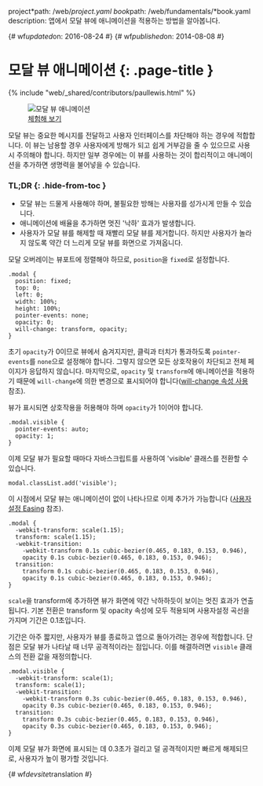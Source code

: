 project*path: /web/*project.yaml
book*path: /web/fundamentals/*book.yaml
description: 앱에서 모달 뷰에 애니메이션을 적용하는 방법을 알아봅니다.

{# wf*updated*on: 2016-08-24 #}
{# wf*published*on: 2014-08-08 #}

# 모달 뷰 애니메이션 {: .page-title }

{% include "web/_shared/contributors/paullewis.html" %}


<div class="attempt-right">
  <figure>
    <img src="images/dont-press.gif" alt="모달 뷰 애니메이션">
    <figcaption>
<a
href="https://googlesamples.github.io/web-fundamentals/fundamentals/design-and-ui/animations/modal-view-animation.html"
target="_blank" class="external">체험해 보기</a>
    </figcaption>
  </figure>
</div>



모달 뷰는 중요한 메시지를 전달하고 사용자 인터페이스를 차단해야 하는 경우에 적합합니다. 이 뷰는 남용할 경우 사용자에게 방해가 되고 쉽게
거부감을 줄 수 있으므로 사용 시 주의해야 합니다. 하지만 일부 경우에는 이 뷰를 사용하는 것이 합리적이고 애니메이션을 추가하면 생명력을
불어넣을 수 있습니다.

### TL;DR {: .hide-from-toc }

- 모달 뷰는 드물게 사용해야 하며, 불필요한 방해는 사용자를 성가시게 만들 수 있습니다.
- 애니메이션에 배율을 추가하면 멋진 '낙하' 효과가 발생합니다.
- 사용자가 모달 뷰를 해제할 때 재빨리 모달 뷰를 제거합니다. 하지만 사용자가 놀라지 않도록 약간 더 느리게 모달 뷰를 화면으로 가져옵니다.


<div class="clearfix"></div>



모달 오버레이는 뷰포트에 정렬해야 하므로, `position`을 `fixed`로 설정합니다.

```
.modal {
  position: fixed;
  top: 0;
  left: 0;
  width: 100%;
  height: 100%;
  pointer-events: none;
  opacity: 0;
  will-change: transform, opacity;
}
```

초기 `opacity`가 0이므로 뷰에서 숨겨지지만, 클릭과 터치가 통과하도록 `pointer-events`를 `none`으로 설정해야 합니다.
그렇지 않으면 모든 상호작용이 차단되고 전체 페이지가 응답하지 않습니다. 마지막으로, `opacity` 및 `transform`에 애니메이션을
적용하기 때문에 `will-change`에 의한 변경으로 표시되어야 합니다([will-change 속성
사용](animations-and-performance#using-the-will-change-property) 참조).

뷰가 표시되면 상호작용을 허용해야 하며 `opacity`가 1이어야 합니다.

```
.modal.visible {
  pointer-events: auto;
  opacity: 1;
}
```

이제 모달 뷰가 필요할 때마다 자바스크립트를 사용하여 'visible' 클래스를 전환할 수 있습니다.

```
modal.classList.add('visible');
```

이 시점에서 모달 뷰는 애니메이션이 없이 나타나므로 이제 추가가 가능합니다
([사용자설정 Easing](custom-easing) 참조).

```
.modal {
  -webkit-transform: scale(1.15);
  transform: scale(1.15);
  -webkit-transition:
    -webkit-transform 0.1s cubic-bezier(0.465, 0.183, 0.153, 0.946),
    opacity 0.1s cubic-bezier(0.465, 0.183, 0.153, 0.946);
  transition:
    transform 0.1s cubic-bezier(0.465, 0.183, 0.153, 0.946),
    opacity 0.1s cubic-bezier(0.465, 0.183, 0.153, 0.946);
}
```

`scale`을 transform에 추가하면 뷰가 화면에 약간 낙하하듯이 보이는 멋진 효과가 연출됩니다. 기본 전환은 transform 및
opacity 속성에 모두 적용되며 사용자설정 곡선을 가지며 기간은 0.1초입니다.

기간은 아주 짧지만, 사용자가 뷰를 종료하고 앱으로 돌아가려는 경우에 적합합니다. 단점은 모달 뷰가 나타날 때 너무 공격적이라는 점입니다. 이를
해결하려면 `visible` 클래스의 전환 값을 재정의합니다.

```
.modal.visible {
  -webkit-transform: scale(1);
  transform: scale(1);
  -webkit-transition:
    -webkit-transform 0.3s cubic-bezier(0.465, 0.183, 0.153, 0.946),
    opacity 0.3s cubic-bezier(0.465, 0.183, 0.153, 0.946);
  transition:
    transform 0.3s cubic-bezier(0.465, 0.183, 0.153, 0.946),
    opacity 0.3s cubic-bezier(0.465, 0.183, 0.153, 0.946);
}
```

이제 모달 뷰가 화면에 표시되는 데 0.3초가 걸리고 덜 공격적이지만 빠르게 해제되므로, 사용자가 높이 평가할 것입니다.

{# wf*devsite*translation #}
